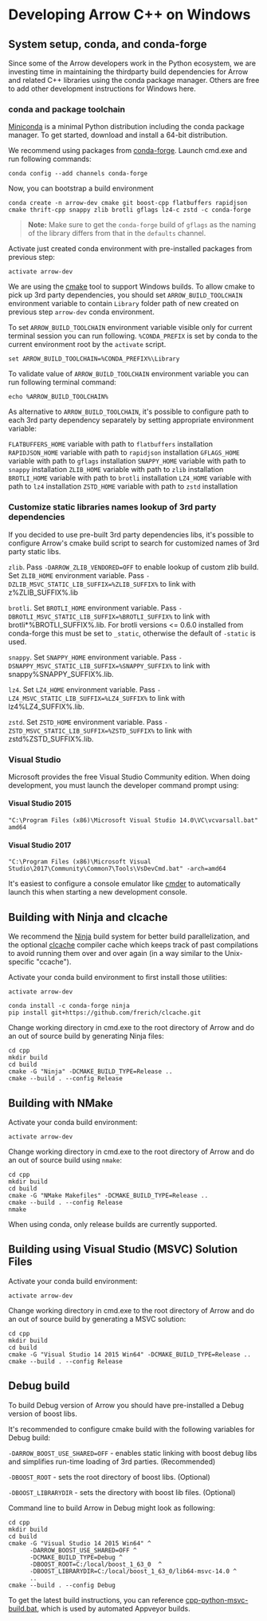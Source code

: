 <!---
  Licensed to the Apache Software Foundation (ASF) under one
  or more contributor license agreements.  See the NOTICE file
  distributed with this work for additional information
  regarding copyright ownership.  The ASF licenses this file
  to you under the Apache License, Version 2.0 (the
  "License"); you may not use this file except in compliance
  with the License.  You may obtain a copy of the License at

    http://www.apache.org/licenses/LICENSE-2.0

  Unless required by applicable law or agreed to in writing,
  software distributed under the License is distributed on an
  "AS IS" BASIS, WITHOUT WARRANTIES OR CONDITIONS OF ANY
  KIND, either express or implied.  See the License for the
  specific language governing permissions and limitations
  under the License.
-->

# Developing Arrow C++ on Windows

## System setup, conda, and conda-forge

Since some of the Arrow developers work in the Python ecosystem, we are
investing time in maintaining the thirdparty build dependencies for Arrow and
related C++ libraries using the conda package manager. Others are free to add
other development instructions for Windows here.

### conda and package toolchain

[Miniconda][1] is a minimal Python distribution including the conda package
manager. To get started, download and install a 64-bit distribution.

We recommend using packages from [conda-forge][2].
Launch cmd.exe and run following commands:

```shell
conda config --add channels conda-forge
```

Now, you can bootstrap a build environment

```shell
conda create -n arrow-dev cmake git boost-cpp flatbuffers rapidjson cmake thrift-cpp snappy zlib brotli gflags lz4-c zstd -c conda-forge
```

> **Note:** Make sure to get the `conda-forge` build of `gflags` as the
> naming of the library differs from that in the `defaults` channel.

Activate just created conda environment with pre-installed packages from
previous step:

```shell
activate arrow-dev
```

We are using the [cmake][4] tool to support Windows builds.
To allow cmake to pick up 3rd party dependencies, you should set
`ARROW_BUILD_TOOLCHAIN` environment variable to contain `Library` folder
path of new created on previous step `arrow-dev` conda environment.

To set `ARROW_BUILD_TOOLCHAIN` environment variable visible only for current terminal
session you can run following. `%CONDA_PREFIX` is set by conda to the current environment
root by the `activate` script.
```shell
set ARROW_BUILD_TOOLCHAIN=%CONDA_PREFIX%\Library
```

To validate value of `ARROW_BUILD_TOOLCHAIN` environment variable you can run following terminal command:
```shell
echo %ARROW_BUILD_TOOLCHAIN%
```

As alternative to `ARROW_BUILD_TOOLCHAIN`, it's possible to configure path
to each 3rd party dependency separately by setting appropriate environment
variable:

`FLATBUFFERS_HOME` variable with path to `flatbuffers` installation
`RAPIDJSON_HOME` variable with path to `rapidjson` installation
`GFLAGS_HOME` variable with path to `gflags` installation
`SNAPPY_HOME` variable with path to `snappy` installation
`ZLIB_HOME` variable with path to `zlib` installation
`BROTLI_HOME` variable with path to `brotli` installation
`LZ4_HOME` variable with path to `lz4` installation
`ZSTD_HOME` variable with path to `zstd` installation

### Customize static libraries names lookup of 3rd party dependencies

If you decided to use pre-built 3rd party dependencies libs, it's possible to
configure Arrow's cmake build script to search for customized names of 3rd
party static libs.

`zlib`. Pass `-DARROW_ZLIB_VENDORED=OFF` to enable lookup of custom zlib
build. Set `ZLIB_HOME` environment variable. Pass
`-DZLIB_MSVC_STATIC_LIB_SUFFIX=%ZLIB_SUFFIX%` to link with z%ZLIB_SUFFIX%.lib

`brotli`. Set `BROTLI_HOME` environment variable. Pass
`-DBROTLI_MSVC_STATIC_LIB_SUFFIX=%BROTLI_SUFFIX%` to link with
brotli*%BROTLI_SUFFIX%.lib. For brotli versions <= 0.6.0 installed from
conda-forge this must be set to `_static`, otherwise the default of `-static`
is used.

`snappy`. Set `SNAPPY_HOME` environment variable. Pass
`-DSNAPPY_MSVC_STATIC_LIB_SUFFIX=%SNAPPY_SUFFIX%` to link with
snappy%SNAPPY_SUFFIX%.lib.

`lz4`. Set `LZ4_HOME` environment variable. Pass
`-LZ4_MSVC_STATIC_LIB_SUFFIX=%LZ4_SUFFIX%` to link with
lz4%LZ4_SUFFIX%.lib.

`zstd`. Set `ZSTD_HOME` environment variable. Pass
`-ZSTD_MSVC_STATIC_LIB_SUFFIX=%ZSTD_SUFFIX%` to link with
zstd%ZSTD_SUFFIX%.lib.

### Visual Studio

Microsoft provides the free Visual Studio Community edition. When doing
development, you must launch the developer command prompt using:

#### Visual Studio 2015

```
"C:\Program Files (x86)\Microsoft Visual Studio 14.0\VC\vcvarsall.bat" amd64
```

#### Visual Studio 2017

```
"C:\Program Files (x86)\Microsoft Visual Studio\2017\Community\Common7\Tools\VsDevCmd.bat" -arch=amd64
```

It's easiest to configure a console emulator like [cmder][3] to automatically
launch this when starting a new development console.

## Building with Ninja and clcache

We recommend the [Ninja](https://ninja-build.org/) build system for better
build parallelization, and the optional
[clcache](https://github.com/frerich/clcache/) compiler cache which keeps
track of past compilations to avoid running them over and over again
(in a way similar to the Unix-specific "ccache").

Activate your conda build environment to first install those utilities:

```shell
activate arrow-dev

conda install -c conda-forge ninja
pip install git+https://github.com/frerich/clcache.git
```

Change working directory in cmd.exe to the root directory of Arrow and
do an out of source build by generating Ninja files:

```shell
cd cpp
mkdir build
cd build
cmake -G "Ninja" -DCMAKE_BUILD_TYPE=Release ..
cmake --build . --config Release
```

## Building with NMake

Activate your conda build environment:

```shell
activate arrow-dev
```

Change working directory in cmd.exe to the root directory of Arrow and
do an out of source build using `nmake`:

```shell
cd cpp
mkdir build
cd build
cmake -G "NMake Makefiles" -DCMAKE_BUILD_TYPE=Release ..
cmake --build . --config Release
nmake
```

When using conda, only release builds are currently supported.

## Building using Visual Studio (MSVC) Solution Files

Activate your conda build environment:

```shell
activate arrow-dev
```

Change working directory in cmd.exe to the root directory of Arrow and
do an out of source build by generating a MSVC solution:

```shell
cd cpp
mkdir build
cd build
cmake -G "Visual Studio 14 2015 Win64" -DCMAKE_BUILD_TYPE=Release ..
cmake --build . --config Release
```

## Debug build

To build Debug version of Arrow you should have pre-installed a Debug version
of boost libs.

It's recommended to configure cmake build with the following variables for
Debug build:

`-DARROW_BOOST_USE_SHARED=OFF` - enables static linking with boost debug libs and
simplifies run-time loading of 3rd parties. (Recommended)

`-DBOOST_ROOT` - sets the root directory of boost libs. (Optional)

`-DBOOST_LIBRARYDIR` - sets the directory with boost lib files. (Optional)

Command line to build Arrow in Debug might look as following:

```shell
cd cpp
mkdir build
cd build
cmake -G "Visual Studio 14 2015 Win64" ^
      -DARROW_BOOST_USE_SHARED=OFF ^
      -DCMAKE_BUILD_TYPE=Debug ^
      -DBOOST_ROOT=C:/local/boost_1_63_0  ^
      -DBOOST_LIBRARYDIR=C:/local/boost_1_63_0/lib64-msvc-14.0 ^
      ..
cmake --build . --config Debug
```

To get the latest build instructions, you can reference [cpp-python-msvc-build.bat][5], which is used by automated Appveyor builds.


[1]: https://conda.io/miniconda.html
[2]: https://conda-forge.github.io/
[3]: http://cmder.net/
[4]: https://cmake.org/
[5]: https://github.com/apache/arrow/blob/master/ci/cpp-python-msvc-build.bat
